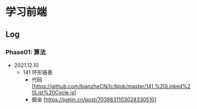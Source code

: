 # 学习前端

## Log

### Phase01: 算法

- 2021.12.10
  - 141 环形链表
    - 代码 [https://github.com/bianzheCN/lc/blob/master/141.%20Linked%20List%20Cycle.js]
    - 掘金 [https://juejin.cn/post/7039831103028330510]
